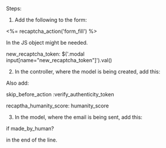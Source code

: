 Steps:

1. Add the following to the form:

<%= recaptcha_action('form_fill') %>

In the JS object might be needed.

new_recaptcha_token: $('.modal input[name="new_recaptcha_token"]').val()

2. In the controller, where the model is being created, add this:

Also add: 

skip_before_action :verify_authenticity_token

recaptha_humanity_score: humanity_score

3. In the model, where the email is being sent, add this: 

 if made_by_human? 

 in the end of the line.